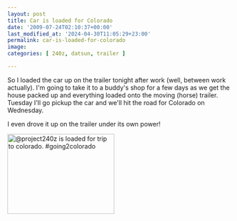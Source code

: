 ```yaml
---
layout: post
title: Car is loaded for Colorado
date: '2009-07-24T02:10:37+00:00'
last_modified_at: '2024-04-30T11:05:29+23:00'
permalink: car-is-loaded-for-colorado
image: 
categories: [ 240z, datsun, trailer ]

---
```


So I loaded the car up on the trailer tonight after work (well, between work actually). I'm going to take it to a buddy's shop for a few days as we get the house packed up and everything loaded onto the moving (horse) trailer. Tuesday I'll go pickup the car and we'll hit the road for Colorado on Wednesday. 

I even drove it up on the trailer under its own power!

<a href="https://www.flickr.com/photos/chammond/3749868081/"><img alt="@project240z is loaded for trip to colorado. #going2colorado" src="https://farm3.static.flickr.com/2454/3749868081_c4bd798642_m.jpg" width="240" height="180" /></a>



